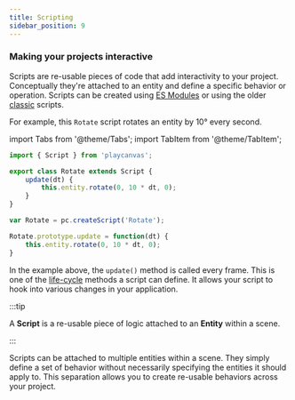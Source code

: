 ```yaml
---
title: Scripting
sidebar_position: 9
---
```


### Making your projects interactive

Scripts are re-usable pieces of code that add interactivity to your project. Conceptually they're attached to an entity and define a specific behavior or operation. Scripts can be created using [ES Modules](./esm-scripts.md) or using the older [classic](./classic/script-attributes.md) scripts.

For example, this `Rotate` script rotates an entity by 10° every second.

import Tabs from '@theme/Tabs';
import TabItem from '@theme/TabItem';

<Tabs defaultValue="esm" groupId='script-code'>
<TabItem value="esm" label="ESM">

```javascript
import { Script } from 'playcanvas';

export class Rotate extends Script {
    update(dt) {
        this.entity.rotate(0, 10 * dt, 0);
    }
}
```

</TabItem>
<TabItem value="classic" label="Classic">

```javascript
var Rotate = pc.createScript('Rotate');

Rotate.prototype.update = function(dt) {
    this.entity.rotate(0, 10 * dt, 0);
}
```

</TabItem>
</Tabs>

In the example above, the  `update()` method is called every frame. This is one of the [life-cycle](./anatomy.md) methods a script can define. It allows your script to hook into various changes in your application.

:::tip

A **Script** is a re-usable piece of logic attached to an **Entity** within a scene.

:::

Scripts can be attached to multiple entities within a scene. They simply define a set of behavior without necessarily specifying the entities it should apply to. This separation allows you to create re-usable behaviors across your project.
